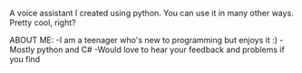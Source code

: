 A voice assistant I created using python. You can use it in many other ways. 
Pretty cool, right?


ABOUT ME:
-I am a teenager who's new to programming but enjoys it :) 
-Mostly python and C#
-Would love to hear your feedback and problems if you find
